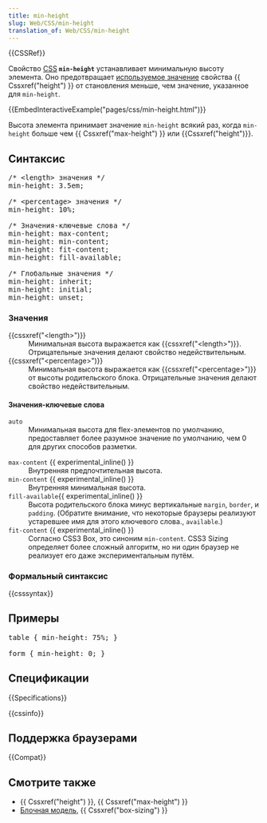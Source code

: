 ```yaml
---
title: min-height
slug: Web/CSS/min-height
translation_of: Web/CSS/min-height
---
```

<div>{{CSSRef}}</div>

<p>Свойство <a href="ru/docs/Web/CSS">CSS</a><strong> <code>min-height</code></strong> устанавливает минимальную высоту элемента. Оно предотвращает <a href="/ru/docs/Web/CSS/used_value">используемое значение</a> свойства {{ Cssxref("height") }} от становления меньше, чем значение, указанное для <code>min-height</code>.</p>

<div>{{EmbedInteractiveExample("pages/css/min-height.html")}}</div>

<p>Высота элемента принимает значение <code>min-height</code> всякий раз, когда <code>min-height</code> больше чем {{ Cssxref("max-height") }} или {{Cssxref("height")}}.</p>

<h2 id="Syntax">Синтаксис</h2>

<pre class="brush:css no-line-numbers">/* &lt;length&gt; значения */
min-height: 3.5em;

/* &lt;percentage&gt; значения */
min-height: 10%;

/* Значения-ключевые слова */
min-height: max-content;
min-height: min-content;
min-height: fit-content;
min-height: fill-available;

/* Глобальные значения */
min-height: inherit;
min-height: initial;
min-height: unset;
</pre>

<h3 id="Values">Значения</h3>

<dl>
 <dt>{{cssxref("&lt;length&gt;")}}</dt>
 <dd>Минимальная высота выражается как {{cssxref("&lt;length&gt;")}}. Отрицательные значения делают свойство недействительным.</dd>
 <dt>{{cssxref("&lt;percentage&gt;")}}</dt>
 <dd>Минимальная высота выражается как {{cssxref("&lt;percentage&gt;")}} от высоты родительского блока. Отрицательные значения делают свойство недействительным.</dd>
</dl>

<h4 id="Значения-ключевые_слова">Значения-ключевые слова</h4>

<dl>
 <dt><code>auto</code></dt>
 <dd>Минимальная высота для flex-элементов по умолчанию, предоставляет более разумное значение по умолчанию, чем 0 для других способов разметки.</dd>
</dl>

<dl>
 <dt><code>max-content</code> {{ experimental_inline() }}</dt>
 <dd>Внутренняя предпочтительная высота.</dd>
 <dt><code>min-content</code> {{ experimental_inline() }}</dt>
 <dd>Внутренняя минимальная высота.</dd>
 <dt><code>fill-available</code>{{ experimental_inline() }}</dt>
 <dd>Высота родительского блока минус вертикальные <code>margin</code>, <code>border</code>, и <code>padding</code>. (Обратите внимание, что некоторые браузеры реализуют устаревшее имя для этого ключевого слова., <code>available</code>.)</dd>
 <dt><code>fit-content</code> {{ experimental_inline() }}</dt>
 <dd>Согласно CSS3 Box, это синоним <code>min-content</code>. CSS3 Sizing определяет более сложный алгоритм, но ни один браузер не реализует его даже экспериментальным путём.</dd>
</dl>

<h3 id="Формальный_синтаксис">Формальный синтаксис</h3>

{{csssyntax}}

<h2 id="Примеры">Примеры</h2>

<pre class="brush: css">table { min-height: 75%; }

form { min-height: 0; }
</pre>

<h2 id="Спецификации">Спецификации</h2>

{{Specifications}}

<p>{{cssinfo}}</p>

<h2 id="Поддержка_браузерами">Поддержка браузерами</h2>
<p>{{Compat}}</p>

<h2 id="See_also">Смотрите также</h2>

<ul>
 <li>{{ Cssxref("height") }}, {{ Cssxref("max-height") }}</li>
 <li><a href="/en-US/docs/CSS/box_model" title="en/CSS/box_model">Блочная модель</a>, {{ Cssxref("box-sizing") }}</li>
</ul>
